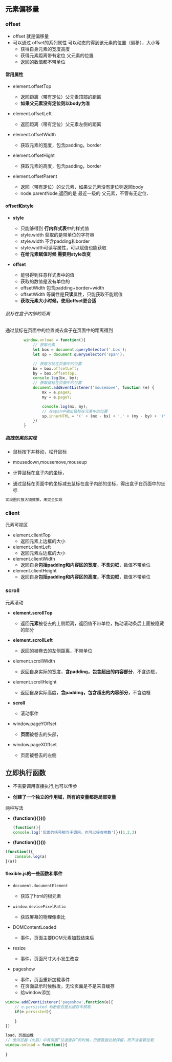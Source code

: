 ## 元素偏移量  

### offset

* offset 就是偏移量
* 可以通过 offset的系列属性 可以动态的得到该元素的位置（偏移），大小等
    * 获得自身元素的宽度高度
    * 获得元素距离带有定位 父元素的位置
    * 返回的数值都不带单位

#### 常用属性

* element.offsetTop
    * 返回距离（带有定位）父元素顶部的距离
    * **如果父元素没有定位则以body为准**



* element.offsetLeft
    * 返回距离（带有定位）父元素左侧的距离



* element.offsetWidth
    * 获取元素的宽度，包含padding，border



* element.offsetHight
    * 获取元素的高度，包含padding，border



* element.offsetParent
    * 返回（带有定位）的父元素，如果父元素没有定位则返回body
    * node.parentNode,返回的是 最近一级的 父元素，不管有无定位、



#### offset和style



* **style**
    * 只能够得到 **行内样式表**中的样式值
    * style.width 获取的是带单位的字符串
    * style.width 不含padding和border
    * style.width可读写属性，可以赋值也能获取
    * **在给元素赋值时候 需要用style改变**



* **offset**
    * 能够得到任意样式表中的值
    * 获取的数值是没有单位的
    * offsetWidth 包含padding+border+width
    * offsetWidth 等属性是**只读**属性，只能获取不能赋值
    * **获取元素大小时候，使用offset更合适**



###### 鼠标在盒子内部的距离

通过鼠标在页面中的位置减去盒子在页面中的距离得到

```js
        window.onload = function(){
            // 获取元素
            let box = document.querySelector('.box');
            let sp = document.querySelector('span');

            // 获取方块在页面中的位置
            bx = box.offsetLeft;
            by = box.offsetTop;
            console.log(bx, by);
            // 获取鼠标在页面中的位置
            document.addEventListener('mousemove', function (e) {
                mx = e.pageX;
                my = e.pageY;

                console.log(mx, my);
                // 在span中输出鼠标在元素中的位置
                sp.innerHTML = '(' + (mx - bx) + ',' + (my - by) + ')';
            })
        }
```



##### 拖拽效果的实现

* 鼠标按下并移动，松开鼠标
* mousedown,mousemove,mouseup

* 计算鼠标在盒子内的坐标，
* 通过鼠标在页面中的坐标减去鼠标在盒子内部的坐标，得出盒子在页面中的坐标

```html
实现图片放大镜效果，未完全实现

```





### client

元素可视区

* element.clientTop
    * 返回元素上边框的大小
* element.clientLeft
    * 返回元素左边框的大小
* element.clientWidth
    * 返回自身**包括padding和内容区的宽度，不含边框**，数值不带单位
* element.clientHeight
    * 返回自身**包括padding和内容区的高度，不含边框**，数值不带单位





### scroll

元素滚动



* **element.scrollTop**
    * 返回**元素**被卷去的上侧距离，返回值不带单位，拖动滚动条后上面被隐藏的部分
* **element.scrollLeft**
    * 返回的被卷去的左侧距离，不带单位
* element.scrollWidth
    * 返回自身实际的宽度，**含padding，包含超出的内容部分**，不含边框，
* element.scrollHeight
    * 返回自身实际高度，**含padding，包含超出的内容部分**，不含边框





* **scroll**
    * 滚动事件



* window.pageYOffset
    * **页面**被卷去的头部，
* window.pageXOffset
    * 页面被卷去的左侧





## 立即执行函数

* 不需要调用直接执行,也可以传参

* **创建了一个独立的作用域，所有的变量都是局部变量**



两种写法

* **(function(){})()**

    ```js
    (function(){
    console.log('后面的括号相当于调用，也可以接收参数')})(1,2,3)
    ```

    

* **(function(){}())**

```js
(function(){
    console.log(a)
}(a))
```





#### flexible.js的一些函数和事件



* ```document.documentElement```
    * 获取了html的根元素

* ```window.devicePixelRatio```
    * 获取屏幕的物理像素比
* DOMContentLoaded
    * 事件，页面主要DOM元素加载结束后
* resize
    * 事件，页面尺寸大小发生改变
* pageshow
    * 事件，页面重新加载事件
    * 在页面显示时候触发，无论页面是不是来自缓存
    * 给window添加

```js
window.addEventListener('pageshow',function(e){
    // e.persisted 判断是否是从缓存中获取
    if(e.persisted){
        
    }
})
```

```js
load，页面加载
// 但浏览器（火狐）中有页面“往返缓存”的时候，页面数据会被保留，而不会重新加载
window.onload = function(){
    
}
```

